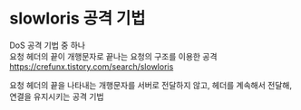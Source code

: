 # slowloris 공격 기법

DoS 공격 기법 중 하나  
요청 헤더의 끝이 개행문자로 끝나는 요청의 구조를 이용한 공격  
https://crefunx.tistory.com/search/slowloris

요청 헤더의 끝을 나타내는 개행문자를 서버로 전달하지 않고, 헤더를 계속해서 전달해, 연결을 유지시키는 공격 기법
